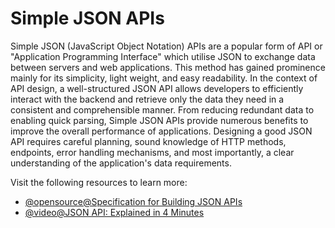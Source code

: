 # Simple JSON APIs

Simple JSON (JavaScript Object Notation) APIs are a popular form of API or "Application Programming Interface" which utilise JSON to exchange data between servers and web applications. This method has gained prominence mainly for its simplicity, light weight, and easy readability. In the context of API design, a well-structured JSON API allows developers to efficiently interact with the backend and retrieve only the data they need in a consistent and comprehensible manner. From reducing redundant data to enabling quick parsing, Simple JSON APIs provide numerous benefits to improve the overall performance of applications. Designing a good JSON API requires careful planning, sound knowledge of HTTP methods, endpoints, error handling mechanisms, and most importantly, a clear understanding of the application's data requirements.

Visit the following resources to learn more:

- [@opensource@Specification for Building JSON APIs](https://github.com/json-api/json-api)
- [@video@JSON API: Explained in 4 Minutes](https://www.youtube.com/watch?v=N-4prIh7t38)